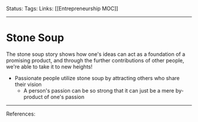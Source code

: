 Status:
Tags:
Links: [[Entrepreneurship MOC]]
___
# Stone Soup
The stone soup story shows how one's ideas can act as a foundation of a promising product, and through the further contributions of other people, we're able to take it to new heights!
- Passionate people utilize stone soup by attracting others who share their vision
	- A person's passion can be so strong that it can just be a mere by-product of one's passion
___
References: